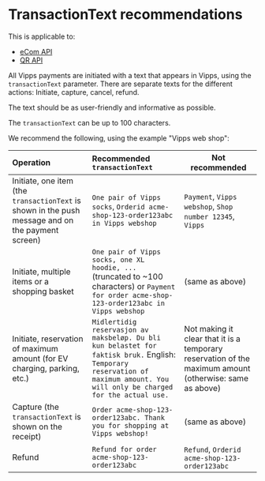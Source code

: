<!-- START_METADATA
---
title: TransactionText
hide_table_of_contents: true
pagination_next: null
pagination_prev: null
---
END_METADATA -->

# TransactionText recommendations

This is applicable to:

* [eCom API](https://developer.vippsmobilepay.com/docs/APIs/ecom-api)
* [QR API](https://developer.vippsmobilepay.com/docs/APIs/qr-api)

All Vipps payments are initiated with a text that appears in Vipps, using the
`transactionText` parameter. There are separate texts for the different actions:
Initiate, capture, cancel, refund.

The text should be as user-friendly and informative as possible.

The `transactionText` can be up to 100 characters.

We recommend the following, using the example "Vipps web shop":

| Operation | Recommended `transactionText` | Not recommended |
|:----------|:------------------------------|-----------------|
| Initiate, one item (the `transactionText` is shown in the push message and on the payment screen) | `One pair of Vipps socks`, `Orderid acme-shop-123-order123abc in Vipps webshop` | `Payment`, `Vipps webshop`, `Shop number 12345`, `Vipps` |
| Initiate, multiple items or a shopping basket | `One pair of Vipps socks, one XL hoodie, ...` (truncated to ~100 characters) or `Payment for order acme-shop-123-order123abc in Vipps webshop` | (same as above) |
| Initiate, reservation of maximum amount (for EV charging, parking, etc.) | `Midlertidig reservasjon av maksbeløp. Du bli kun belastet for faktisk bruk.` English: `Temporary reservation of maximum amount. You will only be charged for the actual use.` | Not making it clear that it is a temporary reservation of the maximum amount (otherwise: same as above) |
| Capture (the `transactionText` is shown on the receipt) | `Order acme-shop-123-order123abc. Thank you for shopping at Vipps webshop!` | (same as above) |
| Refund | `Refund for order acme-shop-123-order123abc` | `Refund`, `Orderid acme-shop-123-order123abc` |
